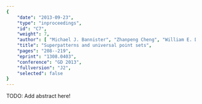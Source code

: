 ```yaml
---
{
    "date": "2013-09-23",
    "type": "inproceedings",
    "id": "C7",
    "weight": 7,
    "author": [ "Michael J. Bannister", "Zhanpeng Cheng", "William E. Devanny", "David Eppstein" ],
    "title": "Superpatterns and universal point sets",
    "pages": "208--219",
    "eprint": "1308.0403",
    "conference": "GD 2013",
    "fullversion": "J2",
    "selected": false
}
---
```


TODO: Add abstract here!

